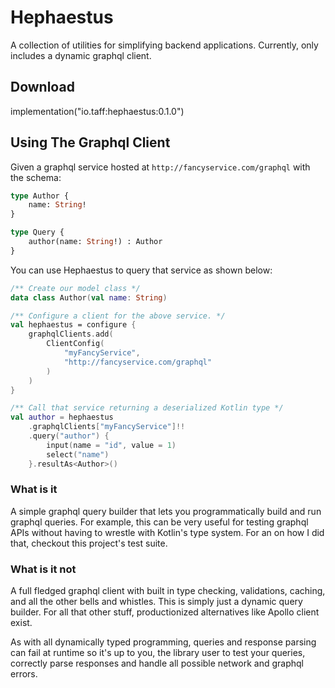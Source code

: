 # Hephaestus

A collection of utilities for simplifying backend applications. Currently, only includes a dynamic graphql client.

## Download

implementation("io.taff:hephaestus:0.1.0")

## Using The Graphql Client

Given a graphql service hosted at `http://fancyservice.com/graphql` with the schema:
```graphql
type Author {
    name: String!
}

type Query {
    author(name: String!) : Author
}
```

You can use Hephaestus to query that service as shown below:
```kotlin
/** Create our model class */
data class Author(val name: String)

/** Configure a client for the above service. */
val hephaestus = configure {
    graphqlClients.add(
        ClientConfig(
            "myFancyService",
            "http://fancyservice.com/graphql"
        )
    )
}

/** Call that service returning a deserialized Kotlin type */
val author = hephaestus
    .graphqlClients["myFancyService"]!!
    .query("author") {
        input(name = "id", value = 1)
        select("name")
    }.resultAs<Author>()
```
### What is it
A simple graphql query builder that lets you programmatically build and run graphql queries. For example, 
this can be very useful for testing graphql APIs without having to wrestle with Kotlin's type system. For an 
on how I did that, checkout this project's test suite.

### What is it not
A full fledged graphql client with built in type checking, validations, caching, and all the other bells and
whistles. This is simply just a dynamic query builder. For all that other stuff, productionized alternatives
like Apollo client exist.

As with all dynamically typed programming, queries and response parsing can fail at runtime so it's up to you,
the library user to test your queries, correctly parse responses and handle all possible network and graphql 
errors.


